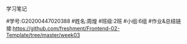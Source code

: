 学习笔记

#学号:G20200447020388
#姓名:周煌
#班级:2班
#小组:6组
#作业&总结链接:https://github.com/freshment/Frontend-02-Template/tree/master/week03